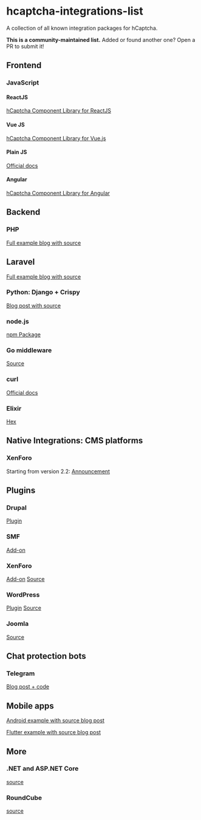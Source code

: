 # hcaptcha-integrations-list
A collection of all known integration packages for hCaptcha. 

**This is a community-maintained list.** Added or found another one? Open a PR to submit it!


## Frontend

### JavaScript

#### ReactJS
[hCaptcha Component Library for ReactJS](https://github.com/hCaptcha/react-hcaptcha)

#### Vue JS
[hCaptcha Component Library for Vue.js](https://github.com/hCaptcha/vue-hcaptcha)

#### Plain JS
[Official docs](https://docs.hcaptcha.com/)

#### Angular
[hCaptcha Component Library for Angular](https://github.com/leNicDev/ng-hcaptcha)


## Backend

### PHP 
[Full example blog with source](https://medium.com/@hCaptcha/using-hcaptcha-with-php-fc31884aa9ea)

## Laravel
[Full example blog with source](https://serversideup.net/laravel-hcaptcha-custom-validation-rule/)

### Python: Django + Crispy
[Blog post with source](https://medium.com/python-in-plain-english/how-to-add-hcaptcha-to-your-django-crispy-form-and-be-more-privacy-conscious-273e7f39bbfd)

### node.js
[npm Package](https://www.npmjs.com/package/hcaptcha)

### Go middleware
[Source](https://github.com/kataras/hcaptcha)

### curl
[Official docs](https://docs.hcaptcha.com/#server)

### Elixir
[Hex](https://hex.pm/packages/hcaptcha)

## Native Integrations: CMS platforms

### XenForo 
Starting from version 2.2: [Announcement](https://xenforo.com/community/posts/1437264)


## Plugins

### Drupal
[Plugin](https://www.drupal.org/project/hcaptcha)

### SMF

[Add-on](https://custom.simplemachines.org/mods/index.php?mod=4255)

### XenForo

[Add-on](https://xenforo.com/community/resources/hcaptcha-integration.7696/)
[Source](https://github.com/ticktackk/hCaptchaIntegrationForXF2)

### WordPress

[Plugin](https://wordpress.org/plugins/hcaptcha-for-forms-and-more/)
[Source](https://github.com/hCaptcha/hcaptcha-wordpress-plugin)

### Joomla

[Source](https://github.com/pe7er/hCaptcha)

## Chat protection bots

### Telegram
[Blog post + code](https://medium.com/@hCaptcha/fight-spam-on-your-telegram-group-with-hcaptcha-2bab3efc34b3)


## Mobile apps

[Android example with source blog post](https://medium.com/@hCaptcha/how-to-use-hcaptcha-with-android-apps-bb546c610bc4)

[Flutter example with source blog post](https://medium.com/@hCaptcha/implementing-hcaptcha-in-your-flutter-app-13ea6ddca71b)



## More

### .NET and ASP.NET Core
[source](https://github.com/BenjaminAbt/hcaptcha)

### RoundCube
[source](https://github.com/NeverBehave/rc_hcaptcha)
